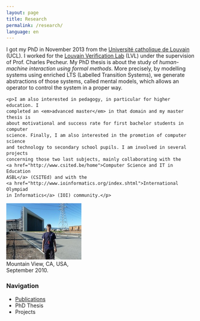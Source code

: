 ```yaml
---
layout: page
title: Research
permalink: /research/
language: en
---
```


<div class="page-col-wrapper">
  <div class="page-col page-col-1">
    <p>I got my PhD in November 2013 from the
    <a href="https://www.uclouvain.be/en/">Université catholique de
    Louvain</a> (UCL). I worked for the <a href="http://lvl.info.ucl.ac.be/">
    Louvain Verification Lab</a> (LVL) under the supervision of Prof. Charles
    Pecheur. My PhD thesis is about the study of <em>human-machine interaction
    using formal methods</em>. More precisely, by modelling systems using
    enriched LTS (Labelled Transition Systems), we generate abstractions of
    those systems, called mental models, which allows an operator to control
    the system in a proper way.</p>

    <p>I am also interested in pedagogy, in particular for higher education. I
    completed an <em>advanced master</em> in that domain and my master thesis is
    about motivational and success rate for first bachelor students in computer
    science. Finally, I am also interested in the promotion of computer science
    and technology to secondary school pupils. I am involved in several projects
    concerning those two last subjects, mainly collaborating with the
    <a href="http://www.csited.be/home">Computer Science and IT in Education
    ASBL</a> (CSITEd) and with the
    <a href="http://www.ioinformatics.org/index.shtml">International Olympiad
    in Informatics</a> (IOI) community.</p>
  </div>
  <div class="page-col page-col-2">
    <p><img src="/images/nasa-ames.jpg" alt="Mountain View, CA, USA,
    September 2010." width="200" height="150" /><br />
    Mountain View, CA, USA,<br />
    September 2010.</p>
    <h3>Navigation</h3>
    <ul class="navigation">
      <li><a href="/research/publications/">Publications</a></li>
      <li>PhD Thesis</li>
      <li>Projects</li>
    </ul>
  </div>
</div>
